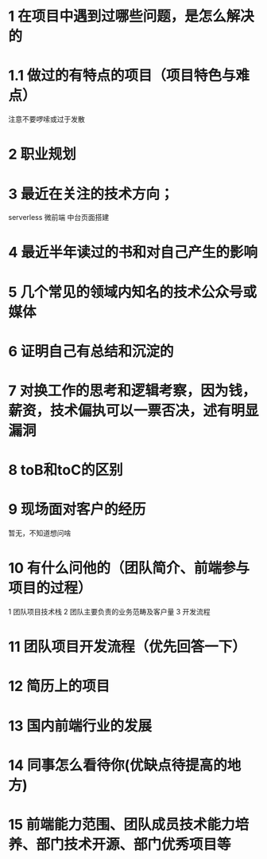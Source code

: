 # 1 在项目中遇到过哪些问题，是怎么解决的
# 1.1 做过的有特点的项目（项目特色与难点）
   注意不要啰嗦或过于发散
# 2 职业规划 
# 3 最近在关注的技术方向；
serverless
微前端
中台页面搭建
# 4 最近半年读过的书和对自己产生的影响
# 5 几个常见的领域内知名的技术公众号或媒体
# 6 证明自己有总结和沉淀的
# 7 对换工作的思考和逻辑考察，因为钱，薪资，技术偏执可以一票否决，述有明显漏洞
# 8 toB和toC的区别
# 9 现场面对客户的经历 
暂无，不知道想问啥
# 10 有什么问他的（团队简介、前端参与项目的过程）
1 团队项目技术栈 
2 团队主要负责的业务范畴及客户量
3 开发流程
# 11 团队项目开发流程（优先回答一下）

# 12 简历上的项目
# 13 国内前端行业的发展
# 14 同事怎么看待你(优缺点待提高的地方)
# 15 前端能力范围、团队成员技术能力培养、部门技术开源、部门优秀项目等